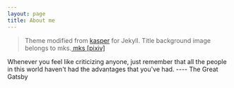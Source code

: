 ```yaml
---
layout: page
title: About me 
---
```


> Theme modified from [kasper](https://jekyllthemes.io/theme/14274339/kasper) for Jekyll.
> Title background image belongs to mks.[ mks [pixiv] ](http://www.pixiv.net/member_illust.php?mode=medium&illust_id=47152268)

Whenever you feel like criticizing anyone, just remember that all the people in this world haven't had the advantages that you've had.
                         ---- The Great Gatsby